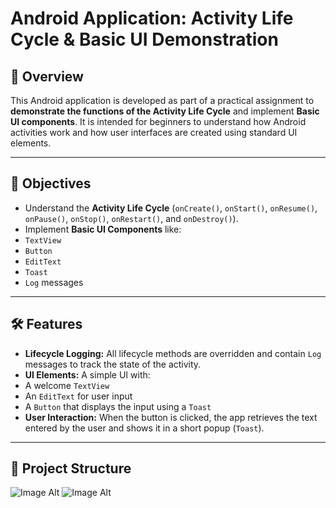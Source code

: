 # Android Application: Activity Life Cycle & Basic UI Demonstration

## 📱 Overview

This Android application is developed as part of a practical assignment to **demonstrate the functions of the Activity Life Cycle** and implement **Basic UI components**. It is intended for beginners to understand how Android activities work and how user interfaces are created using standard UI elements.

---

## 🎯 Objectives

- Understand the **Activity Life Cycle** (`onCreate()`, `onStart()`, `onResume()`, `onPause()`, `onStop()`, `onRestart()`, and `onDestroy()`).
- Implement **Basic UI Components** like:
- `TextView`
- `Button`
- `EditText`
- `Toast`
- `Log` messages

---

## 🛠 Features

- **Lifecycle Logging:** All lifecycle methods are overridden and contain `Log` messages to track the state of the activity.
- **UI Elements:** A simple UI with:
- A welcome `TextView`
- An `EditText` for user input
- A `Button` that displays the input using a `Toast`
- **User Interaction:** When the button is clicked, the app retrieves the text entered by the user and shows it in a short popup (`Toast`).

---

## 📂 Project Structure
![Image Alt]()
![Image Alt]()

